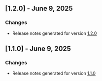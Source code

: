 ## [1.2.0] - June 9, 2025

### Changes
- Release notes generated for version [1.2.0](./.release-notes/1.2.0/release.md)

## [1.1.0] - June 9, 2025

### Changes
- Release notes generated for version [1.1.0](./.release-notes/1.1.0/release.md)

